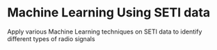 # Machine Learning Using SETI data
Apply various Machine Learning techniques on SETI data to identify different types of radio signals
